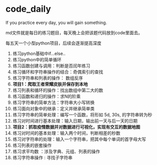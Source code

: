 # code_daily
If you practice every day, you will gain something.

md文件就是每日的练习题目，每天晚上会把该题代码放到code里面去。

每五天一个小型python项目，后续会逐渐提高深度

1. 练习python基础中if...else..
2. 练习python中的简单循环
3. 练习函数创建与调用：判断是否闰年练习
4. 练习循环和字符串操作的结合：奇偶索引的查找
5. 练习字符串和列表的操作： 数组反序
6. **项目1：爬取王者荣耀皮肤并保存到本地**
7. 练习列表和循环的操作：找出数组中第二大的数
8. 练习函数和递归的操作：求N的阶乘
9. 练习字符串的简单方法：字符串大小写转换
10. 练习面向对象中的继承：定义并继承简单类
11. 练习字符串的简单处理：编写一个函数，将形如 5d, 30s, 的字符串转为秒‪‬‪‬‪‬‪‬‪‬‮‬‫‬‪‬‪‬‪‬‪‬‪‬‪‬‮‬‫‬‫‬‪‬‪‬‪‬‪‬‪‬‮‬‪‬‫‬‪‬‪‬‪‬‪‬‪‬‮‬‫‬‫‬‪‬‪‬‪‬‪‬‪‬‮‬‪‬‫‬‪‬‪‬‪‬‪‬‪‬‮‬‫‬‭‬
12. 练习对时间进行基本处理：输入日期，输出前一天与后一天的日期
13. **项目2：抓取疫情数据并对数据进行可视化，实现有交互的数据地图**
14. 练习对时间的基本处理：输入两个时间，判断相差的秒数
15. 练习对字符串的处理：输入一个字符串，把其中每个单词的首字母大写
16. 练习列表的嵌套操作
17. 练习求平均数 ：涉及字典、元组、列表的操作
18. 练习字符串操作 : 寻找子字符串
